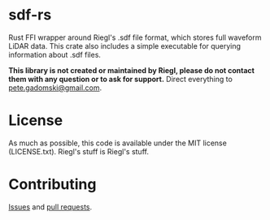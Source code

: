 # sdf-rs

Rust FFI wrapper around Riegl's .sdf file format, which stores full waveform LiDAR data.
This crate also includes a simple executable for querying information about .sdf files.

**This library is not created or maintained by Riegl, please do not contact them with any question or to ask for support.**
Direct everything to pete.gadomski@gmail.com.


# License

As much as possible, this code is available under the MIT license (LICENSE.txt).
Riegl's stuff is Riegl's stuff.


# Contributing

[Issues](https://github.com/gadomski/sdf-rs/issues) and [pull requests](https://github.com/gadomski/sdf-rs/pulls).
